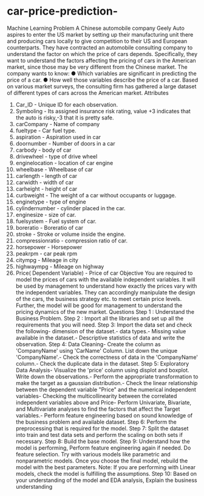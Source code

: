 # car-price-prediction-
Machine Learning
 Problem
 A Chinese automobile company Geely Auto aspires to enter the US market by setting up their
 manufacturing unit there and producing cars locally to give competition to their US and
 European counterparts.
 They have contracted an automobile consulting company to understand the factor on which the
 price of cars depends. Specifically, they want to understand the factors affecting the pricing of
 cars in the American market, since those may be very different from the Chinese market. The
 company wants to know:
 ● Which variables are significant in predicting the price of a car.
 ● How well those variables describe the price of a car.
 Based on various market surveys, the consulting firm has gathered a large dataset of different
 types of cars across the American market.
 Attributes
 1. Car_ID - Unique ID for each observation.
 2. Symboling - Its assigned insurance risk rating, value +3 indicates that the auto is risky,-3 that it is pretty safe.
 3. carCompany - Name of company
 4. fueltype - Car fuel type.
 5. aspiration - Aspiration used in car
 6. doornumber - Number of doors in a car
 7. carbody - body of car
 8. drivewheel - type of drive wheel
 9. enginelocation - location of car engine
 10. wheelbase - Wheelbase of car
 11. carlength - length of car
 12. carwidth - width of car
 13. carheight - height of car
 14. curbweight - The weight of a car without occupants or luggage.
 15. enginetype - type of engine
16. cylindernumber - cylinder placed in the car.
 17. enginesize - size of car.
 18. fuelsystem - Fuel system of car.
 19. boreratio - Boreratio of car
 20. stroke - Stroke or volume inside the engine.
 21. compressionratio - compression ratio of car.
 22. horsepower - Horsepower
 23. peakrpm - car peak rpm
 24. citympg - Mileage in city
 25. highwaympg - Mileage on highway
 26. Price( Dependent Variable) - Price of car
 Objective
 You are required to model the prices of cars with the available independent variables. It will be
 used by management to understand how exactly the prices vary with the independent variables.
 They can accordingly manipulate the design of the cars, the business strategy etc. to meet
 certain price levels. Further, the model will be good for management to understand the pricing
 dynamics of the new market.
 Questions 
Step 1 : Understand the Business Problem.
 Step 2 : Import all the libraries and set up all the requirements that you will need.
 Step 3: Import the data set and check the following- dimension of the dataset.- data types.- Missing value available in the dataset.- Descriptive statistics of data and write the observation.
 Step 4: Data Cleaning- Create the column as 'CompanyName' using 'CarName' Column. List down the unique
 'CompanyName'.- Check the correctness of data in the 'CompanyName' column.- Check the duplicate data in the dataset.
Step 5: Exploratory Data Analysis- Visualize the 'price' column using displot and boxplot. Write down the observations.- Perform the appropriate transformation to make the target as a gaussian distribution.- Check the linear relationship between the dependent variable "Price" and the numerical
 independent variables- Checking the multicollinearity between the correlated independent variables above and
 Price- Perform Univariate, Bivariate, and Multivariate analyses to find the factors that affect the
 Target variables.- Perform feature engineering based on sound knowledge of the business problem and
 available dataset.
 Step 6: Perform the preprocessing that is required for the model.
 Step 7: Split the dataset into train and test data sets and perform the scaling on both
 sets if necessary.
 Step 8: Build the base model.
 Step 9: Understand how the model is performing, Perform feature engineering again if
 needed. Do feature selection. Try with various models like parametric and
 nonparametric models. Once you choose the final model, rebuild the model with the
 best parameters.
 Note: If you are performing with Linear models, check the model is fulfilling the
 assumptions.
 Step 10: Based on your understanding of the model and EDA analysis, Explain the
 business understanding
